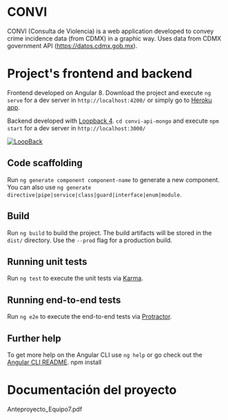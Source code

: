 # CONVI

CONVI (Consulta de Violencia) is a web application developed to convey crime incidence data (from CDMX) in a graphic way. Uses data from CDMX government API (https://datos.cdmx.gob.mx).

# Project's frontend and backend

Frontend developed on Angular 8. Download the project and execute `ng serve` for a dev server in `http://localhost:4200/` or simply go to [Heroku app](https://convi-web.herokuapp.com/).

Backend developed with [Loopback 4](https://loopback.io/doc/en/lb4/). `cd convi-api-mongo` and execute `npm start` for a dev server in `http://localhost:3000/`

[![LoopBack](<https://github.com/strongloop/loopback-next/raw/master/docs/site/imgs/branding/Powered-by-LoopBack-Badge-(blue)-@2x.png>)](http://loopback.io/)

## Code scaffolding

Run `ng generate component component-name` to generate a new component. You can also use `ng generate directive|pipe|service|class|guard|interface|enum|module`.

## Build

Run `ng build` to build the project. The build artifacts will be stored in the `dist/` directory. Use the `--prod` flag for a production build.

## Running unit tests

Run `ng test` to execute the unit tests via [Karma](https://karma-runner.github.io).

## Running end-to-end tests

Run `ng e2e` to execute the end-to-end tests via [Protractor](http://www.protractortest.org/).

## Further help

To get more help on the Angular CLI use `ng help` or go check out the [Angular CLI README](https://github.com/angular/angular-cli/blob/master/README.md).
npm install

# Documentación del proyecto

Anteproyecto_Equipo7.pdf
